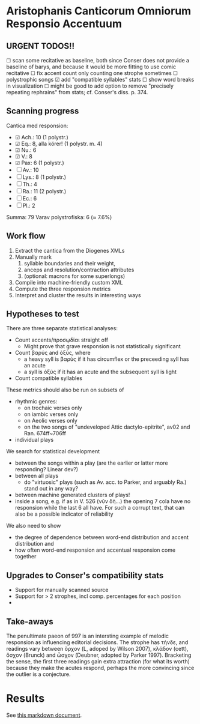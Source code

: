 # Aristophanis Canticorum Omniorum Responsio Accentuum

## URGENT TODOS!!

☐ scan some recitative as baseline, both since Conser does not provide a baseline of barys, and because it would be more fitting to use comic recitative 
☐ fix accent count only counting one strophe sometimes
☐ polystrophic songs
☑︎ add "compatible syllables" stats
☐ show word breaks in visualization 
☐ might be good to add option to remove "precisely repeating rephrains" from stats; cf. Conser's diss. p. 374.

## Scanning progress

Cantica med responsion: 
- ☑︎ Ach.: 10 (1 polystr.)
- ☑︎ Eq.: 8, alla körer! (1 polystr. m. 4)
- ☑︎ Nu.: 6
- ☑︎ V.: 8
- ☑︎ Pax: 6 (1 polystr.)
- ☐ Av.: 10
- ☐ Lys.: 8 (1 polystr.)
- ☐ Th.: 4
- ☐ Ra.: 11 (2 polystr.)
- ☐ Ec.: 6 
- ☐ Pl.: 2 

Summa: 79
Varav polystrofiska: 6 (≈ 7.6%)

## Work flow
1. Extract the cantica from the Diogenes XMLs
2. Manually mark 
   1. syllable boundaries and their weight, 
   2. anceps and resolution/contraction attributes
   3. (optional: macrons for some superlongs)
3. Compile into machine-friendly custom XML
4. Compute the three responsion metrics 
5. Interpret and cluster the results in interesting ways

## Hypotheses to test

There are three separate statistical analyses:

- Count accents/προσῳδίαι straight off
  - Might prove that grave responsion is not statistically significant
- Count βαρύς and ὀξύς, where
  - a heavy syll is βαρύς if it has circumflex or the preceeding syll has an acute 
  - a syll is ὀξύς if it has an acute and the subsequent syll is light
- Count compatible syllables

These metrics should also be run on subsets of 
- rhythmic genres:
  - on trochaic verses only
  - on iambic verses only
  - on Aeolic verses only
  - on the two songs of "undeveloped Attic dactylo-epitrite", av02 and Ran. 674ff~706ff
- individual plays

We search for statistical development
- between the songs within a play (are the earlier or latter more responding? Linear dev?)
- between all plays
  - do "virtuosic" plays (such as Av. acc. to Parker, and arguably Ra.) stand out in any way?
- between machine generated clusters of plays!
- inside a song, e.g. if as in V. 526 (νῦν δὴ...) the opening 7 cola have no responsion while the last 6 all have. For such a corrupt text, that can also be a possible indicator of reliability

We also need to show
- the degree of dependence between word-end distribution and accent distribution and
- how often word-end responsion and accentual responsion come together 

## Upgrades to Conser's compatibility stats

- Support for manually scanned source
- Support for > 2 strophes, incl comp. percentages for each position
- 


## Take-aways

The penultimate paeon of  997 is an intersting example of melodic responsion as influencing editorial decisions. The strophe has τήνδε, and readings vary between ὄρχον (L, adoped by Wilson 2007), κλάδον (cett), ὄσχον (Brunck) and ὦσχον (Deubner, adopted by Parker 1997). Bracketing the sense, the first three readings gain extra attraction (for what its worth) because they make the acutes respond, perhaps the more convincing since the outlier is a conjecture.

# Results

See [this markdown document](RESULT.md). 